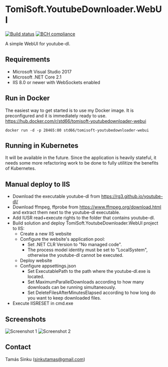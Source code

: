 # TomiSoft.YoutubeDownloader.WebUI
[![Build status](https://ci.appveyor.com/api/projects/status/uxm5u7fr5752mr92?svg=true)](https://ci.appveyor.com/project/std66/tomisoft-youtubedownloader-webui)
[![BCH compliance](https://bettercodehub.com/edge/badge/std66/TomiSoft.YoutubeDownloader.WebUI?branch=master)](https://bettercodehub.com/)

A simple WebUI for youtube-dl.

Requirements
------------
  - Microsoft Visual Studio 2017
  - Microsoft .NET Core 2.1
  - IIS 8.0 or newer with WebSockets enabled

Run in Docker
-------------
The easiest way to get started is to use my Docker image. It is preconfigured and it is immediately ready to use.
https://hub.docker.com/r/std66/tomisoft-youtubedownloader-webui

```
docker run -d -p 28465:80 std66/tomisoft-youtubedownloader-webui
```

Running in Kubernetes
---------------------
It will be available in the future. Since the application is heavily stateful, it needs some more refactoring work to be done to fully utilitize the benefits of Kubernetes.

Manual deploy to IIS
--------------------
  * Download the executable youtube-dl from https://rg3.github.io/youtube-dl/
  * Download ffmpeg, ffprobe from https://www.ffmpeg.org/download.html and extract them next to the youtube-dl executable.
  * Add IUSR read+execute rights to the folder that contains youtube-dl.
  * Build solution and deploy TomiSoft.YoutubeDownloader.WebUI project to IIS:
    * Create a new IIS website
    * Configure the website's application pool:
      * Set .NET CLR Version to "No managed code".
      * The process model identity must be set to "LocalSystem", otherwise the youtube-dl cannot be executed.
    * Deploy website
    * Configure appsettings.json
      * Set ExecutablePath to the path where the youtube-dl.exe is located.
      * Set MaximumParallelDownloads according to how many downloads can be running simultaneously.
      * Set DeleteFilesAfterMinutesElapsed according to how long do you want to keep downloaded files.
  * Execute IISRESET in cmd.exe

Screenshots
-----------
  ![Screenshot 1](https://i.postimg.cc/8577MQnb/K-pkiv-g-s.png)
  ![Screenshot 2](https://i.postimg.cc/rpndDFgm/K-pkiv-g-s-2.png)

Contact
-------
  Tamás Sinku (sinkutamas@gmail.com)

